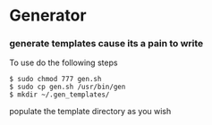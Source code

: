 # Generator
### generate templates cause its a pain to write
To use do the following steps
```
$ sudo chmod 777 gen.sh
$ sudo cp gen.sh /usr/bin/gen
$ mkdir ~/.gen_templates/
```

populate the template directory as you wish
